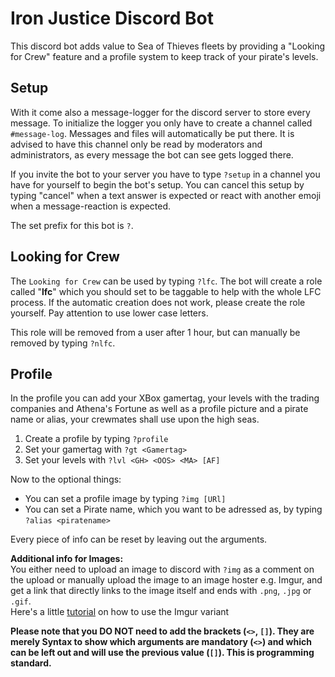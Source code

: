 # Iron Justice Discord Bot

This discord bot adds value to Sea of Thieves fleets by providing a "Looking for Crew" feature and a profile system to keep track of your pirate's levels.


## Setup

With it come also a message-logger for the discord server to store every message.
To initialize the logger you only have to create a channel called `#message-log`. Messages and files will automatically be put there. It is advised to have this channel only be read by moderators and administrators, as every message the bot can see gets logged there.

If you invite the bot to your server you have to type `?setup` in a channel you have for yourself to begin the bot's setup. You can cancel this setup by typing "cancel" when a text answer is expected or react with another emoji when a message-reaction is expected.

The set prefix for this bot is `?`.


## Looking for Crew

The `Looking for Crew` can be used by typing `?lfc`. The bot will create a role called "**lfc**" which you should set to be taggable to help with the whole LFC process. If the automatic creation does not work, please create the role yourself. Pay attention to use lower case letters.

This role will be removed from a user after 1 hour, but can manually be removed by typing `?nlfc`.


## Profile

In the profile you can add your XBox gamertag, your levels with the trading companies and Athena's Fortune as well as a profile picture and a pirate name or alias, your crewmates shall use upon the high seas.

1. Create a profile by typing `?profile`
2. Set your gamertag with `?gt <Gamertag>`
3. Set your levels with `?lvl <GH> <OOS> <MA> [AF]`

Now to the optional things:

* You can set a profile image by typing `?img [URl]`
* You can set a Pirate name, which you want to be adressed as, by typing `?alias <piratename>`

Every piece of info can be reset by leaving out the arguments.

**Additional info for Images:**\
You either need to upload an image to discord with `?img` as a comment on the upload or manually upload the image to an image hoster e.g. Imgur, and get a link that directly links to the image itself and ends with `.png`, `.jpg` or `.gif`.\
Here's a little [tutorial](https://imgur.com/gallery/L2IsRy0) on how to use the Imgur variant

**Please note that you DO NOT need to add the brackets (`<>`, `[]`). They are merely Syntax to show which arguments are mandatory (`<>`) and which can be left out and will use the previous value (`[]`). This is programming standard.**